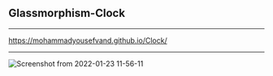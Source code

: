 <h2>Glassmorphism-Clock</h2>

<hr />

https://mohammadyousefvand.github.io/Clock/

<hr />

![Screenshot from 2022-01-23 11-56-11](https://user-images.githubusercontent.com/91375726/150670561-35601712-3c05-4652-b6ca-44bcea0bd616.png)

